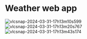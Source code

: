 <h1>Weather web app</h1>

![vlcsnap-2024-03-31-17h13m10s599](https://github.com/singhpriteshh/weather-app/assets/121786871/baa73974-0b62-4a51-a621-09bbb11f1e4e)
![vlcsnap-2024-03-31-17h13m20s767](https://github.com/singhpriteshh/weather-app/assets/121786871/c10c40da-723b-4587-916d-da08c6f46c92)
![vlcsnap-2024-03-31-17h13m43s174](https://github.com/singhpriteshh/weather-app/assets/121786871/2f0deccd-dbbe-4481-927a-1a4348aa0338)



